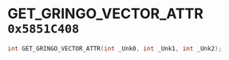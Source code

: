 # GET_GRINGO_VECTOR_ATTR `0x5851C408`

```cpp
int GET_GRINGO_VECTOR_ATTR(int _Unk0, int _Unk1, int _Unk2);
```